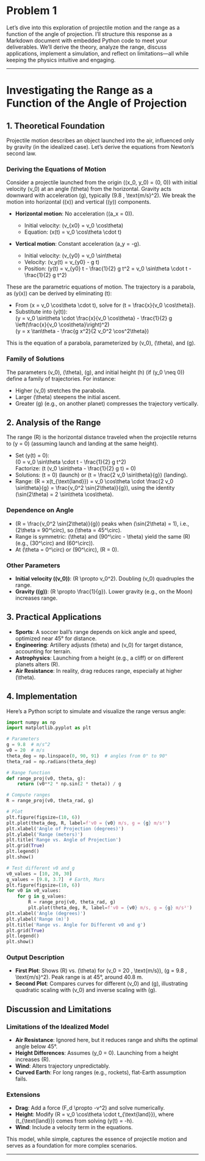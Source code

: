 # Problem 1

Let’s dive into this exploration of projectile motion and the range as a function of the angle of projection. I’ll structure this response as a Markdown document with embedded Python code to meet your deliverables. We’ll derive the theory, analyze the range, discuss applications, implement a simulation, and reflect on limitations—all while keeping the physics intuitive and engaging.

---

# Investigating the Range as a Function of the Angle of Projection

## 1. Theoretical Foundation

Projectile motion describes an object launched into the air, influenced only by gravity (in the idealized case). Let’s derive the equations from Newton’s second law.

### Deriving the Equations of Motion

Consider a projectile launched from the origin \((x_0, y_0) = (0, 0)\) with initial velocity \(v_0\) at an angle \(\theta\) from the horizontal. Gravity acts downward with acceleration \(g\), typically \(9.8 \, \text{m/s}^2\). We break the motion into horizontal (\(x\)) and vertical (\(y\)) components.

- **Horizontal motion**: No acceleration (\(a_x = 0\)).
  - Initial velocity: \(v_{x0} = v_0 \cos\theta\)
  - Equation: \(x(t) = v_0 \cos\theta \cdot t\)

- **Vertical motion**: Constant acceleration \(a_y = -g\).
  - Initial velocity: \(v_{y0} = v_0 \sin\theta\)
  - Velocity: \(v_y(t) = v_{y0} - g t\)
  - Position: \(y(t) = v_{y0} t - \frac{1}{2} g t^2 = v_0 \sin\theta \cdot t - \frac{1}{2} g t^2\)

These are the parametric equations of motion. The trajectory is a parabola, as \(y(x)\) can be derived by eliminating \(t\):

- From \(x = v_0 \cos\theta \cdot t\), solve for \(t = \frac{x}{v_0 \cos\theta}\).
- Substitute into \(y(t)\):  
  \(y = v_0 \sin\theta \cdot \frac{x}{v_0 \cos\theta} - \frac{1}{2} g \left(\frac{x}{v_0 \cos\theta}\right)^2\)  
  \(y = x \tan\theta - \frac{g x^2}{2 v_0^2 \cos^2\theta}\)

This is the equation of a parabola, parameterized by \(v_0\), \(\theta\), and \(g\).

### Family of Solutions

The parameters \(v_0\), \(\theta\), \(g\), and initial height \(h\) (if \(y_0 \neq 0\)) define a family of trajectories. For instance:
- Higher \(v_0\) stretches the parabola.
- Larger \(\theta\) steepens the initial ascent.
- Greater \(g\) (e.g., on another planet) compresses the trajectory vertically.

## 2. Analysis of the Range

The range \(R\) is the horizontal distance traveled when the projectile returns to \(y = 0\) (assuming launch and landing at the same height).

- Set \(y(t) = 0\):  
  \(0 = v_0 \sin\theta \cdot t - \frac{1}{2} g t^2\)  
  Factorize: \(t (v_0 \sin\theta - \frac{1}{2} g t) = 0\)
- Solutions: \(t = 0\) (launch) or \(t = \frac{2 v_0 \sin\theta}{g}\) (landing).
- Range: \(R = x(t_{\text{land}}) = v_0 \cos\theta \cdot \frac{2 v_0 \sin\theta}{g} = \frac{v_0^2 \sin(2\theta)}{g}\), using the identity \(\sin(2\theta) = 2 \sin\theta \cos\theta\).

### Dependence on Angle

- \(R = \frac{v_0^2 \sin(2\theta)}{g}\) peaks when \(\sin(2\theta) = 1\), i.e., \(2\theta = 90^\circ\), so \(\theta = 45^\circ\).
- Range is symmetric: \(\theta\) and \(90^\circ - \theta\) yield the same \(R\) (e.g., \(30^\circ\) and \(60^\circ\)).
- At \(\theta = 0^\circ\) or \(90^\circ\), \(R = 0\).

### Other Parameters

- **Initial velocity (\(v_0\))**: \(R \propto v_0^2\). Doubling \(v_0\) quadruples the range.
- **Gravity (\(g\))**: \(R \propto \frac{1}{g}\). Lower gravity (e.g., on the Moon) increases range.

## 3. Practical Applications

- **Sports**: A soccer ball’s range depends on kick angle and speed, optimized near 45° for distance.
- **Engineering**: Artillery adjusts \(\theta\) and \(v_0\) for target distance, accounting for terrain.
- **Astrophysics**: Launching from a height (e.g., a cliff) or on different planets alters \(R\).
- **Air Resistance**: In reality, drag reduces range, especially at higher \(\theta\).

## 4. Implementation

Here’s a Python script to simulate and visualize the range versus angle:

```python
import numpy as np
import matplotlib.pyplot as plt

# Parameters
g = 9.8  # m/s^2
v0 = 20  # m/s
theta_deg = np.linspace(0, 90, 91)  # angles from 0° to 90°
theta_rad = np.radians(theta_deg)

# Range function
def range_proj(v0, theta, g):
    return (v0**2 * np.sin(2 * theta)) / g

# Compute ranges
R = range_proj(v0, theta_rad, g)

# Plot
plt.figure(figsize=(10, 6))
plt.plot(theta_deg, R, label=f'v0 = {v0} m/s, g = {g} m/s²')
plt.xlabel('Angle of Projection (degrees)')
plt.ylabel('Range (meters)')
plt.title('Range vs. Angle of Projection')
plt.grid(True)
plt.legend()
plt.show()

# Test different v0 and g
v0_values = [10, 20, 30]
g_values = [9.8, 3.7]  # Earth, Mars
plt.figure(figsize=(10, 6))
for v0 in v0_values:
    for g in g_values:
        R = range_proj(v0, theta_rad, g)
        plt.plot(theta_deg, R, label=f'v0 = {v0} m/s, g = {g} m/s²')
plt.xlabel('Angle (degrees)')
plt.ylabel('Range (m)')
plt.title('Range vs. Angle for Different v0 and g')
plt.grid(True)
plt.legend()
plt.show()
```

### Output Description

- **First Plot**: Shows \(R\) vs. \(\theta\) for \(v_0 = 20 \, \text{m/s}\), \(g = 9.8 \, \text{m/s}^2\). Peak range is at 45°, around 40.8 m.
- **Second Plot**: Compares curves for different \(v_0\) and \(g\), illustrating quadratic scaling with \(v_0\) and inverse scaling with \(g\).

## Discussion and Limitations

### Limitations of the Idealized Model

- **Air Resistance**: Ignored here, but it reduces range and shifts the optimal angle below 45°.
- **Height Differences**: Assumes \(y_0 = 0\). Launching from a height increases \(R\).
- **Wind**: Alters trajectory unpredictably.
- **Curved Earth**: For long ranges (e.g., rockets), flat-Earth assumption fails.

### Extensions

- **Drag**: Add a force \(F_d \propto -v^2\) and solve numerically.
- **Height**: Modify \(R = v_0 \cos\theta \cdot t_{\text{land}}\), where \(t_{\text{land}}\) comes from solving \(y(t) = -h\).
- **Wind**: Include a velocity term in the equations.

This model, while simple, captures the essence of projectile motion and serves as a foundation for more complex scenarios.

---

